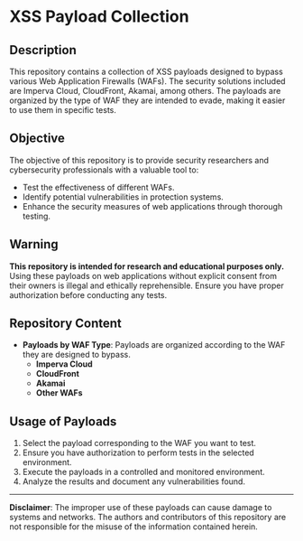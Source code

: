 # XSS Payload Collection

## Description

This repository contains a collection of XSS payloads designed to bypass various Web Application Firewalls (WAFs). The security solutions included are Imperva Cloud, CloudFront, Akamai, among others. The payloads are organized by the type of WAF they are intended to evade, making it easier to use them in specific tests.

## Objective

The objective of this repository is to provide security researchers and cybersecurity professionals with a valuable tool to:

- Test the effectiveness of different WAFs.
- Identify potential vulnerabilities in protection systems.
- Enhance the security measures of web applications through thorough testing.

## Warning

**This repository is intended for research and educational purposes only.** Using these payloads on web applications without explicit consent from their owners is illegal and ethically reprehensible. Ensure you have proper authorization before conducting any tests.

## Repository Content

- **Payloads by WAF Type**: Payloads are organized according to the WAF they are designed to bypass.
  - **Imperva Cloud**
  - **CloudFront**
  - **Akamai**
  - **Other WAFs**

## Usage of Payloads

1. Select the payload corresponding to the WAF you want to test.
2. Ensure you have authorization to perform tests in the selected environment.
3. Execute the payloads in a controlled and monitored environment.
4. Analyze the results and document any vulnerabilities found.

---

**Disclaimer**: The improper use of these payloads can cause damage to systems and networks. The authors and contributors of this repository are not responsible for the misuse of the information contained herein.
